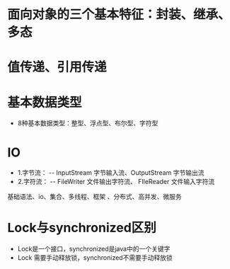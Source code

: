 # 面向对象的三个基本特征：封装、继承、多态


# 值传递、引用传递


# 基本数据类型
- 8种基本数据类型：整型、浮点型、布尔型、字符型

# IO
- 1.字节流： -- InputStream 字节输入流、OutputStream 字节输出流
- 2.字符流： -- FileWriter 文件输出字符流、 FIleReader 文件输入字符流


基础语法、io、集合、多线程、框架 、分布式、高并发、微服务


# Lock与synchronized区别
- Lock是一个接口，synchronized是java中的一个关键字
- Lock 需要手动释放锁，synchronized不需要手动释放锁